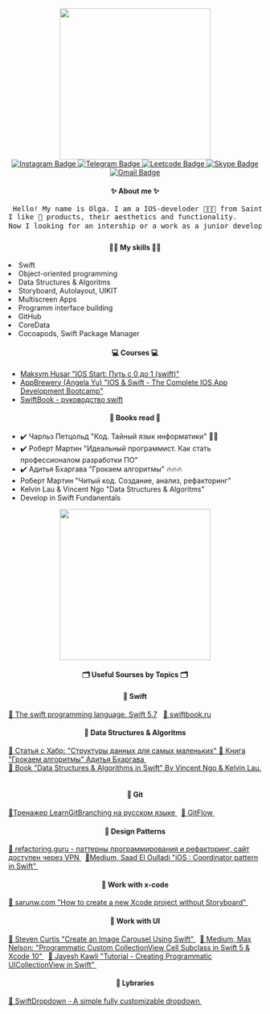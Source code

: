 
<div id="header" align="center">
  <img src="https://media.giphy.com/media/LmBsnpDCuturMhtLfw/giphy.gif" width="300"/>
</div>

<div class = "text">
<div id="badges" align="center">
  <a href="https://www.instagram.com/helga_psycho">
    <img src="https://img.shields.io/badge/instagram-green?style=for-the-badge&logo=instagram&logoColor=white" alt="Instagram Badge"/>
  </a>
  <a href="https://www.t.me/HelgaPsycho">
    <img src="https://img.shields.io/badge/telegram-blue?style=for-the-badge&logo=telegram&logoColor=white" alt="Telegram Badge"/>
  </a> 
  <a href="https://leetcode.com/HelgaPsycho/" >
    <img src="https://img.shields.io/badge/leetcode-yellow?style=for-the-badge&logo=leetcode&logoColor=white" alt="Leetcode Badge"/>
  </a>
  </a> 
  <a href="https://join.skype.com/invite/eIRMEiXX8Hmt" >
    <img src="https://img.shields.io/badge/skype-blue?style=for-the-badge&logo=skype&logoColor=white" alt="Skype Badge"/>
  </a>
  <a href="mailto:hardcorecase@gmail.com">  <img src="https://img.shields.io/badge/gmail-red?style=for-the-badge&logo=gmail&logoColor=white" alt="Gmail Badge"/>
  </a>
</div>
<div id="aboutMeHead" align = "center">
  <h4> <b> ✨ About me ✨
    </b>
  </h4>
</div>
<div id="aboutMe" align = "start">
  <p> 
  <pre> Hello! My name is Olga. I am a IOS-develoder 👩🏼‍💻 from Saint - Petersburg, Russia.
I like 🍏 products, their aesthetics and functionality. 
Now I looking for an intership or a work as a junior developer 🔍. </pre>
  </p>
</div>
<div id = "skillsHead" align = "center">
   <h4> <b> 💪🏻 My skills 💪🏻
    </b>
  </h4>
</div>
<div id = "skillsHead" align = "start"
     <ul>
      <li> Swift </li> 
      <li> Object-oriented programming  </li>
      <li> Data Structures & Algoritms
      <li> Storyboard, Autolayout, UIKIT </li>
      <li> Multiscreen Apps </li>
      <li> Programm interface building </li>
      <li> GitHub </li>
      <li> CoreData </li>
      <li> Cocoapods,  Swift Package Manager</li>
     </ul>
</div>
<div id = "coursesHead" align = "center">
     <h4> 💻 Courses 💻
     </h4>
</div>
<div id="courses" align = "start">
  <ul> 
    <li> <a href="https://www.udemy.com/course/ios-start-zero-to-one-swift">Maksym Husar "IOS Start: Путь с 0 до 1 (swift)"</a></li>
    <li>  <a href= "https://www.udemy.com/course/ios-13-app-development-bootcamp"> AppBrewery (Angela Yu) "IOS & Swift - The Complete IOS App Development Bootcamp" </a></li>
    <li> <a href="https://swiftbook.ru/content/languageguide/"> SwiftBook - руководство swift</a></li>
  </ul>
 </div>

<div id = "booksReadHead" align = "center">
     <h4> 📖 Books read 📖
     </h4>
</div>
<div id ="booksRead" align = "start">
  <ul>
    <li>✔️ Чарльз Петцольд "Код. Тайный язык информатики" 👍🏻</li>
    <li>✔️ Роберт Мартин "Идеальный программист. Как стать профессионалом разработки ПО"</li>
    <li>✔️ Адитья Бхаргава "Грокаем алгоритмы" 🔥🔥🔥</li>
    <li>Роберт Мартин "Читый код. Создание, анализ, рефакторинг" </li>
    <li>Kelvin Lau & Vincent Ngo "Data Structures & Algoritms" </li>
     <li> Develop in Swift Fundanentals </li>
  </ul>
  </div>
  
 
<div id="bottom" align="center">
  <img src="https://media.giphy.com/media/VeT5jhseHD0W3dI7de/giphy.gif" width="300"/>
</div>

<div id = "SoursesByTopicHead" align = "center">
     <h4> 🗂 Useful Sourses by Topics 🗂
     </h4>
</div>
<div id= "ResoursesByTopics" align = "start">
  <h4 align = "center"> 📒 Swift
  </h4>
   <a href="https://docs.swift.org/swift-book/"> 📎 The swift programming language. 
Swift 5.7</a> &nbsp; 
  <a href="https://swiftbook.ru/content/languageguide/basics/">  📎 swiftbook.ru </a> 
   <h4 align = "center"> 📒 Data Structures & Algoritms
  </h4>
   <a href="https://habr.com/ru/post/310794/">  📎 Статья с Хабр: "Структуры данных для самых маленьких" </a> 
   <a href="https://www.labirint.ru/books/571060/">  📎 Книга "Грокаем алгоритмы" Адитья Бхаргава  </a> &nbsp; 
 <br>
   <a href="https://www.kodeco.com/books/data-structures-algorithms-in-swift">  📎 Book "Data Structures & Algorithms in Swift" By Vincent Ngo & Kelvin Lau.</a> &nbsp;
 <h4 align = "center"> 📒 Git
  </h4>
<a href="https://learngitbranching.js.org/?locale=ru_RU">  📎Тренажер LearnGitBranching на русском языке </a> &nbsp;
<a href="https://www.atlassian.com/ru/git/tutorials/comparing-workflows/gitflow-workflow">  📎 GitFlow </a> &nbsp;
   <h4 align = "center"> 📒 Design Patterns</h4>
  <a href="https://refactoring.guru/design-patterns">  📎 refactoring.guru - паттерны программирования и рефакторинг, сайт доступен через VPN  </a> &nbsp;
   <a href="https://saad-eloulladi.medium.com/ios-coordinator-pattern-in-swift-39a15aa3b01b">  📎Medium, Saad El Oulladi "iOS : Coordinator pattern in Swift"  </a> &nbsp;
  <h4 align = "center"> 📒 Work with x-code </h4>
  <a href="https://sarunw.com/posts/how-to-create-new-xcode-project-without-storyboard/">  
📎 sarunw.com "How to create a new Xcode project without Storyboard" </a> &nbsp;
 <h4 align = "center"> 📒 Work with UI </h4>
   <a href="https://stevenpcurtis.medium.com/create-an-image-carousel-using-swift-baa0583764f8">  📎 Steven Curtis "Create an Image Carousel Using Swift"  </a> &nbsp;
    <a href="https://medium.com/@max.codes/programmatic-custom-collectionview-cell-subclass-in-swift-5-xcode-10-291f8d41fdb1">  📎 Medium, Max Nelson: "Programmatic Custom CollectionView Cell Subclass in Swift 5 & Xcode 10" </a> &nbsp;
   <a href="https://jayeshkawli.ghost.io/tutorial-creating-programmatic-uicollectionview-in-swift/">  📎 
Jayesh Kawli "Tutorial - Creating Programmatic UICollectionView in Swift" </a> &nbsp;
   <h4 align = "center"> 📒 Lybraries </h4>
   <a href="https://github.com/giuseppebruno/SwiftDropdown/blob/master/README.md">  📎 SwiftDropdown - A simple fully customizable dropdown </a> &nbsp;
  
  </div>
